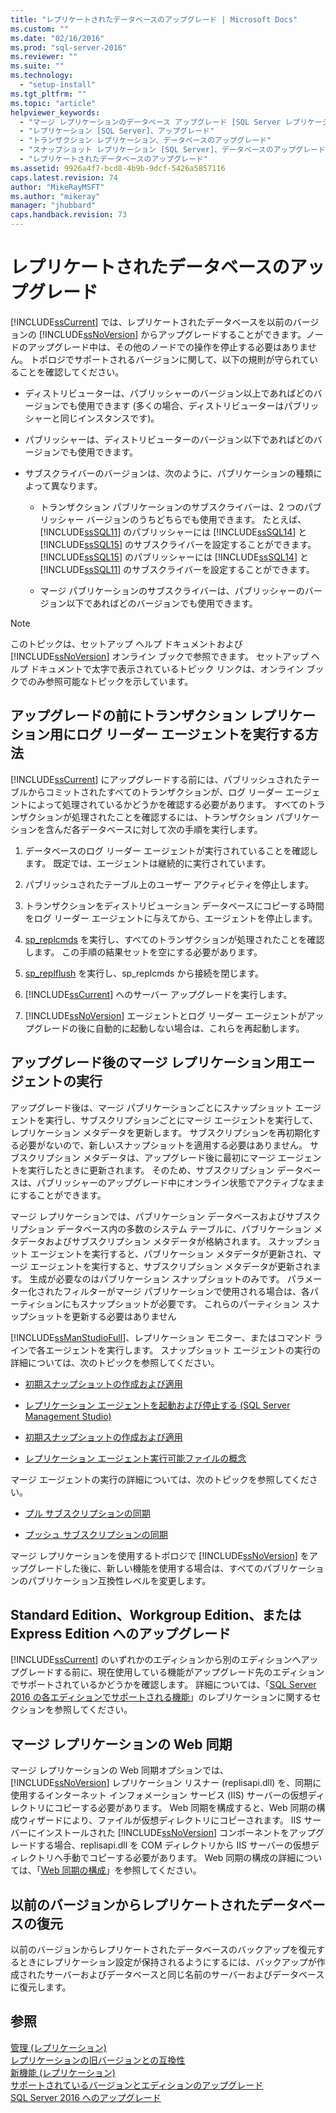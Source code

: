 ```yaml
---
title: "レプリケートされたデータベースのアップグレード | Microsoft Docs"
ms.custom: ""
ms.date: "02/16/2016"
ms.prod: "sql-server-2016"
ms.reviewer: ""
ms.suite: ""
ms.technology: 
  - "setup-install"
ms.tgt_pltfrm: ""
ms.topic: "article"
helpviewer_keywords: 
  - "マージ レプリケーションのデータベース アップグレード [SQL Server レプリケーション]"
  - "レプリケーション [SQL Server]、アップグレード"
  - "トランザクション レプリケーション、データベースのアップグレード"
  - "スナップショット レプリケーション [SQL Server]、データベースのアップグレード"
  - "レプリケートされたデータベースのアップグレード"
ms.assetid: 9926a4f7-bcd8-4b9b-9dcf-5426a5857116
caps.latest.revision: 74
author: "MikeRayMSFT"
ms.author: "mikeray"
manager: "jhubbard"
caps.handback.revision: 73
---
```

# レプリケートされたデータベースのアップグレード
  [!INCLUDE[ssCurrent](../../includes/sscurrent-md.md)] では、レプリケートされたデータベースを以前のバージョンの [!INCLUDE[ssNoVersion](../../includes/ssnoversion-md.md)] からアップグレードすることができます。ノードのアップグレード中は、その他のノードでの操作を停止する必要はありません。 トポロジでサポートされるバージョンに関して、以下の規則が守られていることを確認してください。  
  
-   ディストリビューターは、パブリッシャーのバージョン以上であればどのバージョンでも使用できます (多くの場合、ディストリビューターはパブリッシャーと同じインスタンスです)。  
  
-   パブリッシャーは、ディストリビューターのバージョン以下であればどのバージョンでも使用できます。  
  
-   サブスクライバーのバージョンは、次のように、パブリケーションの種類によって異なります。  
  
    -   トランザクション パブリケーションのサブスクライバーは、2 つのパブリッシャー バージョンのうちどちらでも使用できます。 たとえば、[!INCLUDE[ssSQL11](../../includes/sssql11-md.md)] のパブリッシャーには [!INCLUDE[ssSQL14](../../includes/sssql14-md.md)] と [!INCLUDE[ssSQL15](../../includes/sssql15-md.md)] のサブスクライバーを設定することができます。[!INCLUDE[ssSQL15](../../includes/sssql15-md.md)] のパブリッシャーには [!INCLUDE[ssSQL14](../../includes/sssql14-md.md)] と [!INCLUDE[ssSQL11](../../includes/sssql11-md.md)] のサブスクライバーを設定することができます。  
  
    -   マージ パブリケーションのサブスクライバーは、パブリッシャーのバージョン以下であればどのバージョンでも使用できます。  
  
> [!NOTE]  
>  このトピックは、セットアップ ヘルプ ドキュメントおよび [!INCLUDE[ssNoVersion](../../includes/ssnoversion-md.md)] オンライン ブックで参照できます。 セットアップ ヘルプ ドキュメントで太字で表示されているトピック リンクは、オンライン ブックでのみ参照可能なトピックを示しています。  
  
## アップグレードの前にトランザクション レプリケーション用にログ リーダー エージェントを実行する方法  
 [!INCLUDE[ssCurrent](../../includes/sscurrent-md.md)] にアップグレードする前には、パブリッシュされたテーブルからコミットされたすべてのトランザクションが、ログ リーダー エージェントによって処理されているかどうかを確認する必要があります。 すべてのトランザクションが処理されたことを確認するには、トランザクション パブリケーションを含んだ各データベースに対して次の手順を実行します。  
  
1.  データベースのログ リーダー エージェントが実行されていることを確認します。 既定では、エージェントは継続的に実行されています。  
  
2.  パブリッシュされたテーブル上のユーザー アクティビティを停止します。  
  
3.  トランザクションをディストリビューション データベースにコピーする時間をログ リーダー エージェントに与えてから、エージェントを停止します。  
  
4.  [sp_replcmds](../../relational-databases/system-stored-procedures/sp-replcmds-transact-sql.md) を実行し、すべてのトランザクションが処理されたことを確認します。 この手順の結果セットを空にする必要があります。  
  
5.  [sp_replflush](../../relational-databases/system-stored-procedures/sp-replflush-transact-sql.md) を実行し、sp_replcmds から接続を閉じます。  
  
6.  [!INCLUDE[ssCurrent](../../includes/sscurrent-md.md)] へのサーバー アップグレードを実行します。  
  
7.  [!INCLUDE[ssNoVersion](../../includes/ssnoversion-md.md)] エージェントとログ リーダー エージェントがアップグレードの後に自動的に起動しない場合は、これらを再起動します。  
  
## アップグレード後のマージ レプリケーション用エージェントの実行  
 アップグレード後は、マージ パブリケーションごとにスナップショット エージェントを実行し、サブスクリプションごとにマージ エージェントを実行して、レプリケーション メタデータを更新します。 サブスクリプションを再初期化する必要がないので、新しいスナップショットを適用する必要はありません。 サブスクリプション メタデータは、アップグレード後に最初にマージ エージェントを実行したときに更新されます。 そのため、サブスクリプション データベースは、パブリッシャーのアップグレード中にオンライン状態でアクティブなままにすることができます。  
  
 マージ レプリケーションでは、パブリケーション データベースおよびサブスクリプション データベース内の多数のシステム テーブルに、パブリケーション メタデータおよびサブスクリプション メタデータが格納されます。 スナップショット エージェントを実行すると、パブリケーション メタデータが更新され、マージ エージェントを実行すると、サブスクリプション メタデータが更新されます。 生成が必要なのはパブリケーション スナップショットのみです。 パラメーター化されたフィルターがマージ パブリケーションで使用される場合は、各パーティションにもスナップショットが必要です。 これらのパーティション スナップショットを更新する必要はありません   
  
 [!INCLUDE[ssManStudioFull](../../includes/ssmanstudiofull-md.md)]、レプリケーション モニター、またはコマンド ラインで各エージェントを実行します。 スナップショット エージェントの実行の詳細については、次のトピックを参照してください。  
  
-   [初期スナップショットの作成および適用](../../relational-databases/replication/create-and-apply-the-initial-snapshot.md)  
  
-   [レプリケーション エージェントを起動および停止する &#40;SQL Server Management Studio&#41;](../../relational-databases/replication/agents/start-and-stop-a-replication-agent-sql-server-management-studio.md)  
  
-   [初期スナップショットの作成および適用](../../relational-databases/replication/create-and-apply-the-initial-snapshot.md)  
  
-   [レプリケーション エージェント実行可能ファイルの概念](../../relational-databases/replication/concepts/replication-agent-executables-concepts.md)  
  
 マージ エージェントの実行の詳細については、次のトピックを参照してください。  
  
-   [プル サブスクリプションの同期](../../relational-databases/replication/synchronize-a-pull-subscription.md)  
  
-   [プッシュ サブスクリプションの同期](../../relational-databases/replication/synchronize-a-push-subscription.md)  
  
 マージ レプリケーションを使用するトポロジで [!INCLUDE[ssNoVersion](../../includes/ssnoversion-md.md)] をアップグレードした後に、新しい機能を使用する場合は、すべてのパブリケーションのパブリケーション互換性レベルを変更します。  
  
## Standard Edition、Workgroup Edition、または Express Edition へのアップグレード  
 [!INCLUDE[ssCurrent](../../includes/sscurrent-md.md)] のいずれかのエディションから別のエディションへアップグレードする前に、現在使用している機能がアップグレード先のエディションでサポートされているかどうかを確認します。 詳細については、「[SQL Server 2016 の各エディションでサポートされる機能](../Topic/Features%20Supported%20by%20the%20Editions%20of%20SQL%20Server%202016.md)」のレプリケーションに関するセクションを参照してください。  
  
## マージ レプリケーションの Web 同期  
 マージ レプリケーションの Web 同期オプションでは、[!INCLUDE[ssNoVersion](../../includes/ssnoversion-md.md)] レプリケーション リスナー (replisapi.dll) を、同期に使用するインターネット インフォメーション サービス (IIS) サーバーの仮想ディレクトリにコピーする必要があります。 Web 同期を構成すると、Web 同期の構成ウィザードにより、ファイルが仮想ディレクトリにコピーされます。 IIS サーバーにインストールされた [!INCLUDE[ssNoVersion](../../includes/ssnoversion-md.md)] コンポーネントをアップグレードする場合、replisapi.dll を COM ディレクトリから IIS サーバーの仮想ディレクトリへ手動でコピーする必要があります。 Web 同期の構成の詳細については、「[Web 同期の構成](../../relational-databases/replication/configure-web-synchronization.md)」を参照してください。  
  
## 以前のバージョンからレプリケートされたデータベースの復元  
 以前のバージョンからレプリケートされたデータベースのバックアップを復元するときにレプリケーション設定が保持されるようにするには、バックアップが作成されたサーバーおよびデータベースと同じ名前のサーバーおよびデータベースに復元します。  
  
## 参照  
 [管理 &#40;レプリケーション&#41;](../../relational-databases/replication/administration/administration-replication.md)   
 [レプリケーションの旧バージョンとの互換性](../../relational-databases/replication/replication-backward-compatibility.md)   
 [新機能 &#40;レプリケーション&#41;](../../relational-databases/replication/what-s-new-replication.md)   
 [サポートされているバージョンとエディションのアップグレード](../../database-engine/install-windows/supported-version-and-edition-upgrades.md)   
 [SQL Server 2016 へのアップグレード](../../database-engine/install-windows/upgrade-to-sql-server-2016.md)  
  
  